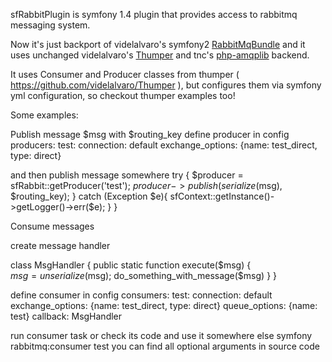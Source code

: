 sfRabbitPlugin is symfony 1.4 plugin that provides access to rabbitmq messaging system.

Now it's just backport of videlalvaro's symfony2 [RabbitMqBundle](https://github.com/videlalvaro/RabbitMqBundle) and it uses unchanged videlalvaro's [Thumper](https://github.com/videlalvaro/Thumper) and tnc's [php-amqplib](http://github.com/tnc/php-amqplib) backend.

It uses Consumer and Producer classes from thumper ( https://github.com/videlalvaro/Thumper ), but configures them via symfony yml configuration, so checkout thumper examples too!

Some examples:

Publish message $msg with $routing_key
define producer in config
    producers:
      test:
        connection:       default
        exchange_options: {name: test_direct, type: direct}

and then publish message somewhere
try {
  $producer = sfRabbit::getProducer('test');
  $producer->publish(serialize($msg), $routing_key);
} catch (Exception $e){
  sfContext::getInstance()->getLogger()->err($e);
  }
}


Consume messages

create message handler

class MsgHandler
{
    public static function execute($msg)
    {        
        $msg = unserialize($msg);
        do_something_with_message($msg)
    }
}

define consumer in config
    consumers:
      test:
        connection:       default
        exchange_options: {name: test_direct, type: direct}
        queue_options: {name: test}
        callback:         MsgHandler 
        
run consumer task or check its code and use it somewhere else
symfony rabbitmq:consumer test 
you can find all optional arguments in source code
